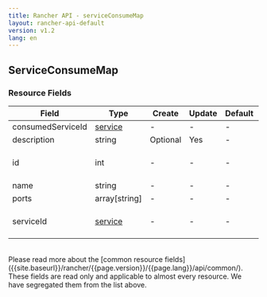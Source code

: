```yaml
---
title: Rancher API - serviceConsumeMap
layout: rancher-api-default
version: v1.2
lang: en
---
```


## ServiceConsumeMap



### Resource Fields

Field | Type | Create | Update | Default | Notes
---|---|---|---|---|---
consumedServiceId | [service]({{site.baseurl}}/rancher/{{page.version}}/{{page.lang}}/api/api-resources/service/) | - | - | - | 
description | string | Optional | Yes | - | 
id | int | - | - | - | The unique identifier for the serviceConsumeMap
name | string | - | - | - | 
ports | array[string] | - | - | - | 
serviceId | [service]({{site.baseurl}}/rancher/{{page.version}}/{{page.lang}}/api/api-resources/service/) | - | - | - | The unique identifier of the associated service

<br>
Please read more about the [common resource fields]({{site.baseurl}}/rancher/{{page.version}}/{{page.lang}}/api/common/). These fields are read only and applicable to almost every resource. We have segregated them from the list above.





